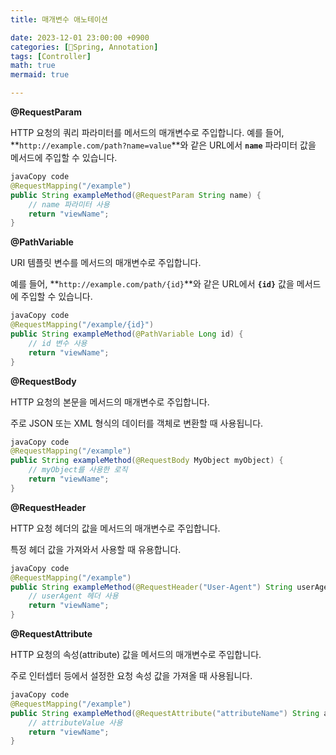 ```yaml
---
title: 매개변수 애노테이션

date: 2023-12-01 23:00:00 +0900
categories: [🌼Spring, Annotation]
tags: [Controller]
math: true
mermaid: true

---
```


 **@RequestParam**

HTTP 요청의 쿼리 파라미터를 메서드의 매개변수로 주입합니다.
예를 들어, **`http://example.com/path?name=value`**와 같은 URL에서 **`name`** 파라미터 값을 메서드에 주입할 수 있습니다.

```java
javaCopy code
@RequestMapping("/example")
public String exampleMethod(@RequestParam String name) {
    // name 파라미터 사용
    return "viewName";
}

```

 **@PathVariable**

URI 템플릿 변수를 메서드의 매개변수로 주입합니다.

예를 들어, **`http://example.com/path/{id}`**와 같은 URL에서 **`{id}`** 값을 메서드에 주입할 수 있습니다.

```java
javaCopy code
@RequestMapping("/example/{id}")
public String exampleMethod(@PathVariable Long id) {
    // id 변수 사용
    return "viewName";
}

```
 **@RequestBody**

HTTP 요청의 본문을 메서드의 매개변수로 주입합니다.

주로 JSON 또는 XML 형식의 데이터를 객체로 변환할 때 사용됩니다.

```java
javaCopy code
@RequestMapping("/example")
public String exampleMethod(@RequestBody MyObject myObject) {
    // myObject를 사용한 로직
    return "viewName";
}

```

 **@RequestHeader**

HTTP 요청 헤더의 값을 메서드의 매개변수로 주입합니다.

 특정 헤더 값을 가져와서 사용할 때 유용합니다.

```java
javaCopy code
@RequestMapping("/example")
public String exampleMethod(@RequestHeader("User-Agent") String userAgent) {
    // userAgent 헤더 사용
    return "viewName";
}

```

 **@RequestAttribute**

HTTP 요청의 속성(attribute) 값을 메서드의 매개변수로 주입합니다.

주로 인터셉터 등에서 설정한 요청 속성 값을 가져올 때 사용됩니다.

```java
javaCopy code
@RequestMapping("/example")
public String exampleMethod(@RequestAttribute("attributeName") String attributeValue) {
    // attributeValue 사용
    return "viewName";
}

```